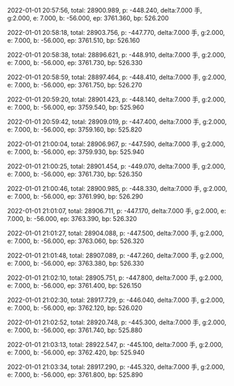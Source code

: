 2022-01-01 20:57:56, total: 28900.989, p: -448.240, delta:7.000 手, g:2.000, e: 7.000, b: -56.000, ep: 3761.360, bp: 526.200

2022-01-01 20:58:18, total: 28903.756, p: -447.770, delta:7.000 手, g:2.000, e: 7.000, b: -56.000, ep: 3761.510, bp: 526.160

2022-01-01 20:58:38, total: 28896.621, p: -448.910, delta:7.000 手, g:2.000, e: 7.000, b: -56.000, ep: 3761.730, bp: 526.330

2022-01-01 20:58:59, total: 28897.464, p: -448.410, delta:7.000 手, g:2.000, e: 7.000, b: -56.000, ep: 3761.750, bp: 526.270

2022-01-01 20:59:20, total: 28901.423, p: -448.140, delta:7.000 手, g:2.000, e: 7.000, b: -56.000, ep: 3759.540, bp: 525.960

2022-01-01 20:59:42, total: 28909.019, p: -447.400, delta:7.000 手, g:2.000, e: 7.000, b: -56.000, ep: 3759.160, bp: 525.820

2022-01-01 21:00:04, total: 28906.967, p: -447.590, delta:7.000 手, g:2.000, e: 7.000, b: -56.000, ep: 3759.930, bp: 525.940

2022-01-01 21:00:25, total: 28901.454, p: -449.070, delta:7.000 手, g:2.000, e: 7.000, b: -56.000, ep: 3761.730, bp: 526.350

2022-01-01 21:00:46, total: 28900.985, p: -448.330, delta:7.000 手, g:2.000, e: 7.000, b: -56.000, ep: 3761.990, bp: 526.290

2022-01-01 21:01:07, total: 28906.711, p: -447.170, delta:7.000 手, g:2.000, e: 7.000, b: -56.000, ep: 3763.390, bp: 526.320

2022-01-01 21:01:27, total: 28904.088, p: -447.500, delta:7.000 手, g:2.000, e: 7.000, b: -56.000, ep: 3763.060, bp: 526.320

2022-01-01 21:01:48, total: 28907.089, p: -447.260, delta:7.000 手, g:2.000, e: 7.000, b: -56.000, ep: 3763.380, bp: 526.330

2022-01-01 21:02:10, total: 28905.751, p: -447.800, delta:7.000 手, g:2.000, e: 7.000, b: -56.000, ep: 3761.400, bp: 526.150

2022-01-01 21:02:30, total: 28917.729, p: -446.040, delta:7.000 手, g:2.000, e: 7.000, b: -56.000, ep: 3762.120, bp: 526.020

2022-01-01 21:02:52, total: 28920.748, p: -445.300, delta:7.000 手, g:2.000, e: 7.000, b: -56.000, ep: 3761.740, bp: 525.880

2022-01-01 21:03:13, total: 28922.547, p: -445.100, delta:7.000 手, g:2.000, e: 7.000, b: -56.000, ep: 3762.420, bp: 525.940

2022-01-01 21:03:34, total: 28917.290, p: -445.320, delta:7.000 手, g:2.000, e: 7.000, b: -56.000, ep: 3761.800, bp: 525.890